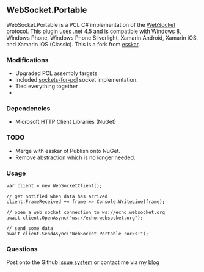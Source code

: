 ## WebSocket.Portable

WebSocket.Portable is a PCL C# implementation of the [WebSocket](https://tools.ietf.org/html/rfc6455) protocol. This plugin uses .net 4.5 and is compatible with Windows 8, Windows Phone, Windows Phone Silverlight, Xamarin Android, Xamarin iOS, and Xamarin iOS (Classic). This is a fork from [esskar](https://github.com/esskar/WebSocket.Portable).

### Modifications

- Upgraded PCL assembly targets
- Included [sockets-for-pcl](https://github.com/rdavisau/sockets-for-pcl) socket implementation.
- Tied everything together
- 
### Dependencies

- Microsoft HTTP Client Libraries (NuGet)

### TODO

- Merge with esskar ot Publish onto  NuGet.
- Remove abstraction which is no longer needed.

### Usage

    var client = new WebSocketClient();
	
	// get notified when data has arrived
	client.FrameReceived += frame => Console.WriteLine(frame);

	// open a web socket connection to ws://echo.websocket.org
    await client.OpenAsync("ws://echo.websocket.org");

	// send some data
    await client.SendAsync("WebSocket.Portable rocks!");

### Questions

Post onto the Github [issue system](https://github.com/NVentimiglia/WebSocket.Portable) or contact me via my [blog](http://nicholasventimiglia.com)

